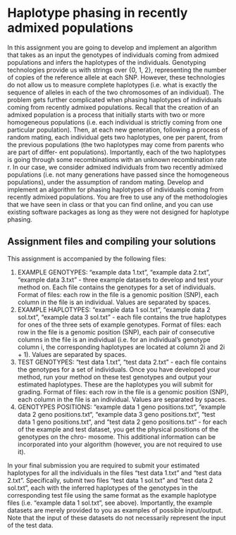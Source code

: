 # Haplotype phasing in recently admixed populations
In this assignment you are going to develop and implement an algorithm that takes as an input the genotypes of individuals coming from admixed populations and infers the haplotypes of the individuals.
Genotyping technologies provide us with strings over {0, 1, 2}, representing the number of copies of the reference allele at each SNP. However, these technologies do not allow us to measure complete haplotypes (i.e. what is exactly the sequence of alleles in each of the two chromosomes of an individual). The problem gets further complicated when phasing haplotypes of individuals coming from recently admixed populations.
Recall that the creation of an admixed population is a process that initially starts with two or more homogeneous populations (i.e. each individual is strictly coming from one particular population). Then, at each new generation, following a process of random mating, each individual gets two haplotypes, one per parent, from the previous populations (the two haplotypes may come from parents who are part of differ- ent populations). Importantly, each of the two haplotypes is going through some recombinations with an unknown recombination rate r. In our case, we consider admixed individuals from two recently admixed populations (i.e. not many generations have passed since the homogeneous populations), under the assumption of random mating.
Develop and implement an algorithm for phasing haplotypes of individuals coming from recently admixed populations. You are free to use any of the methodologies that we have seen in class or that you can find online, and you can use existing software packages as long as they were not designed for haplotype phasing.

## Assignment files and compiling your solutions
This assignment is accompanied by the following files:
1. EXAMPLE GENOTYPES: “example data 1.txt”, “example data 2.txt”, “example data 3.txt” - three example datasets to develop and test your method on. Each file contains the genotypes for a set of individuals. Format of files: each row in the file is a genomic position (SNP), each column in the file is an individual. Values are separated by spaces.
2. EXAMPLE HAPLOTYPES: “example data 1 sol.txt”, “example data 2 sol.txt”, “example data 3 sol.txt” - each file contains the true haplotypes for ones of the three sets of example genotypes. Format of files: each row in the file is a genomic position (SNP), each pair of consecutive columns in the file is an individual (i.e. for an individual’s genotype column i, the corresponding haplotypes are located at column 2i and 2i + 1). Values are separated by spaces.
3. TEST GENOTYPES: “test data 1.txt”, “test data 2.txt” - each file contains the genotypes for a set of individuals. Once you have developed your method, run your method on these test genotypes and output your estimated haplotypes. These are the haplotypes you will submit for grading. Format of files: each row in the file is a genomic position (SNP), each column in the file is an individual. Values are separated by spaces.
4. GENOTYPES POSITIONS: “example data 1 geno positions.txt“, “example data 2 geno positions.txt“, “example data 3 geno positions.txt“, “test data 1 geno positions.txt“, and “test data 2 geno positions.txt“ - for each of the example and test dataset, you get the physical positions of the genotypes on the chro- mosome. This additional information can be incorporated into your algorithm (however, you are not required to use it).

In your final submission you are required to submit your estimated haplotypes for all the individuals in the files “test data 1.txt” and “test data 2.txt”. Specifically, submit two files “test data 1 sol.txt” and “test data 2 sol.txt”, each with the inferred haplotypes of the genotypes in the corresponding test file using the same format as the example haplotype files (i.e. “example data 1 sol.txt”, see above).
Importantly, the example datasets are merely provided to you as examples of possible input/output. Note that the input of these datasets do not necessarily represent the input of the test data.
